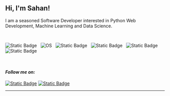 <h2> Hi, I'm Sahan!</h2>
<p>I am a seasoned Software Developer interested in Python Web Development, Machine Learning and Data Science.<a href="http://www.unb.br"></a></br></p></br>

![Static Badge](https://img.shields.io/badge/Python%20Web%20Framework-Django?logo=Django&label=Django)&nbsp;&nbsp;
![OS](https://img.shields.io/badge/OS-Linux-informational?style=flat-square&logo=linux&logoColor=white)&nbsp;&nbsp;
![Static Badge](https://img.shields.io/badge/Data%20Science-Django?label=Python&color=00b359)&nbsp;&nbsp;
![Static Badge](https://img.shields.io/badge/Python%20Web%20Framework-Django?logo=FastApi&label=FastAPI&color=blue)&nbsp;&nbsp;
![Static Badge](https://img.shields.io/badge/Machine%20Learning-Django?logo=Machine%20Learning&label=Python&color=red)&nbsp;&nbsp;
![Static Badge](https://img.shields.io/badge/JavaScript-Django?style=flat-square&logo=react&logoColor=white&label=React&color=e600e6)&nbsp;&nbsp;

<br/>

#### <em>**Follow me on:**</em> 

[![Static Badge](https://img.shields.io/badge/%20-Django?style=social&logo=Linkedin&logoColor=blue&label=Linkedin&color=00b359)](https://www.linkedin.com/in/sahanlk/)
[![Static Badge](https://img.shields.io/badge/%20-Django?style=social&logo=Medium&logoColor=black&label=Medium&color=00b359)](https://medium.com/@sahanlksk)

---

